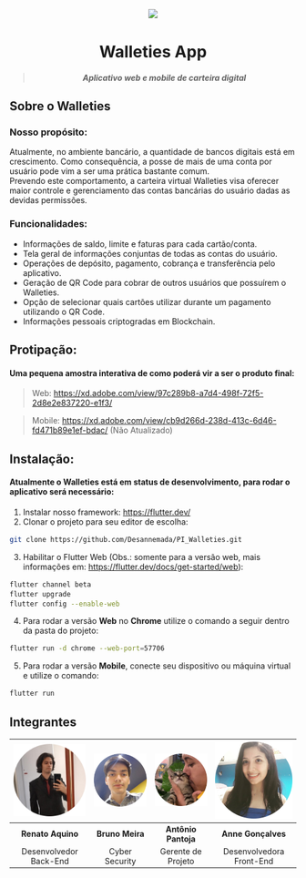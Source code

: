 <p align="center"><img src="https://image.flaticon.com/icons/svg/714/714023.svg" width="130"></p>
<h1 align="center">Walleties App</h1>

> <h5 align="center">Aplicativo web e mobile de carteira digital</h5>

## Sobre o Walleties

### Nosso propósito:
Atualmente, no ambiente bancário, a quantidade de bancos digitais está em crescimento. Como consequência, a posse de mais de uma conta por usuário pode vim a ser uma prática bastante comum.  
Prevendo este comportamento, a carteira virtual Walleties visa oferecer maior controle e gerenciamento das contas bancárias do usuário dadas as devidas permissões.

### Funcionalidades:
* Informações de saldo, limite e faturas para cada cartão/conta.
* Tela geral de informações conjuntas de todas as contas do usuário.
* Operações de depósito, pagamento, cobrança e transferência pelo aplicativo.
* Geração de QR Code para cobrar de outros usuários que possuírem o Walleties.
* Opção de selecionar quais cartões utilizar durante um pagamento utilizando o QR Code.
* Informações pessoais criptogradas em Blockchain.

## Protipação:
#### Uma pequena amostra interativa de como poderá vir a ser o produto final:
> Web: https://xd.adobe.com/view/97c289b8-a7d4-498f-72f5-2d8e2e837220-e1f3/

> Mobile: https://xd.adobe.com/view/cb9d266d-238d-413c-6d46-fd471b89e1ef-bdac/ (Não Atualizado)

## Instalação:
#### Atualmente o Walleties está em status de desenvolvimento, para rodar o aplicativo será necessário: 
1. Instalar nosso framework: https://flutter.dev/
2. Clonar o projeto para seu editor de escolha:
```sh
git clone https://github.com/Desannemada/PI_Walleties.git
```
3. Habilitar o Flutter Web (Obs.: somente para a versão web, mais informações em: https://flutter.dev/docs/get-started/web):
```sh
flutter channel beta
flutter upgrade
flutter config --enable-web
```
4. Para rodar a versão **Web** no **Chrome** utilize o comando a seguir dentro da pasta do projeto:
```sh
flutter run -d chrome --web-port=57706
```
5. Para rodar a versão **Mobile**, conecte seu dispositivo ou máquina virtual e utilize o comando:
```sh
flutter run
```

## Integrantes
| <img src="/developers_profile/renato.png" width="150">  | <img src="/developers_profile/bruno.png" width="150">  | <img src="/developers_profile/neto.png" width="150">  | <img src="/developers_profile/anne.png" width="150"> |
| :--------------------: | :--------------------: | :-----------------: | :-------------------:    |
| **Renato Aquino**      | **Bruno Meira**        | **Antônio Pantoja** | **Anne Gonçalves**       |
| Desenvolvedor Back-End | Cyber Security         | Gerente de Projeto  | Desenvolvedora Front-End |
